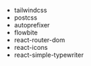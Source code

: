 - tailwindcss 
- postcss 
- autoprefixer 
- flowbite 
- react-router-dom
- react-icons
- react-simple-typewriter

